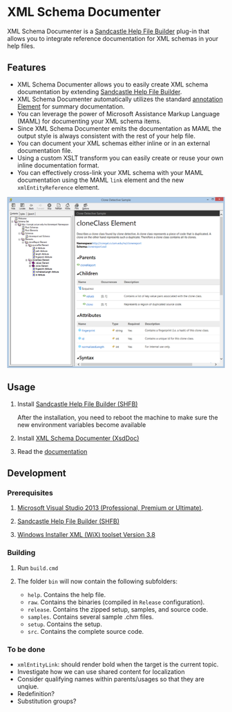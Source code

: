 # XML Schema Documenter

XML Schema Documenter is a [Sandcastle Help File Builder][shfb] plug-in that
allows you to integrate reference documentation for XML schemas in your help
files.

## Features

* XML Schema Documenter allows you to easily create XML schema documentation by
  extending [Sandcastle Help File Builder][shfb].
* XML Schema Documenter automatically utilizes the standard
  [annotation Element](http://www.w3.org/TR/xmlschema-0/#CommVers) for summary
  documentation.
* You can leverage the power of Microsoft Assistance Markup Language (MAML) for
  documenting your XML schema items.
* Since XML Schema Documenter emits the documentation as MAML the output style
  is always consistent with the rest of your help file.
* You can document your XML schemas either inline or in an external
  documentation file.
* Using a custom XSLT transform you can easily create or reuse your own inline
  documentation format.
* You can effectively cross-link your XML schema with your MAML documentation
  using the MAML `link` element and the new `xmlEntityReference` element.

![](docs/Screenshot.png)

## Usage

 1. Install [Sandcastle Help File Builder (SHFB)][shfb]

    After the installation, you need to reboot the machine
    to make sure the new environment variables become
    available

 2. Install [XML Schema Documenter (XsdDoc)][xsddoc]

 3. Read the [documentation][docs]

## Development

### Prerequisites

 1. [Microsoft Visual Studio 2013 (Professional, Premium or Ultimate)][vs].

 2. [Sandcastle Help File Builder (SHFB)][shfb]

 3. [Windows Installer XML (WiX) toolset Version 3.8][wix]

### Building

1. Run `build.cmd`

2. The folder `bin` will now contain the following subfolders:
   - `help`. Contains the  help file.
   - `raw`. Contains the binaries (compiled in `Release` configuration).
   - `release`. Contains the zipped setup, samples, and source code.
   - `samples`. Contains several sample .chm files.
   - `setup`. Contains the setup.
   - `src`. Contains the complete source code.

[shfb]: http://shfb.codeplex.com/releases
[xsddoc]: https://github.com/terrajobst/xsddoc/releases
[docs]: docs/Documentation.md
[vs]: http://msdn.microsoft.com/en-us/vstudio/default.aspx
[wix]: http://wix.codeplex.com/releases/view/115492

### To be done

- `xmlEntityLink`: should render bold when the target is the current topic.
- Investigate how we can use shared content for localization
- Consider qualifying names within parents/usages so that they are unqiue.
- Redefinition?
- Substitution groups?
